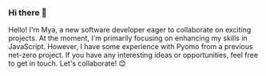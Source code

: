 ### Hi there 👋

Hello! I'm Mya, a new software developer eager to collaborate on exciting projects. At the moment, I'm primarily focusing on enhancing my skills in JavaScript. However, I have some experience with Pyomo from a previous net-zero project. If you have any interesting ideas or opportunities, feel free to get in touch. Let's collaborate! 😊

<!--
**myaferguson/myaferguson** is a ✨ _special_ ✨ repository because its `README.md` (this file) appears on your GitHub profile.

Hi! My name is Mya, I'm a new software developer. 
Lets collaborate!☺️

- 🔭 I’m currently working on ...
- 🌱 I’m currently learning ...
- 👯 I’m looking to collaborate on ...
- 🤔 I’m looking for help with ...
- 💬 Ask me about ...
- 📫 How to reach me: ...
- 😄 Pronouns: ...
- ⚡ Fun fact: ...
-->

